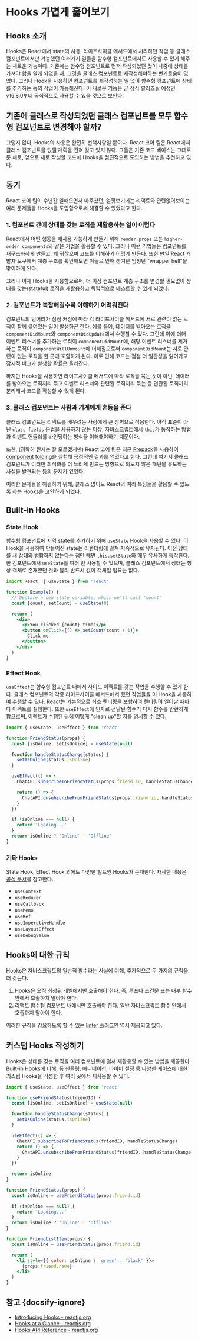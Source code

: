 # Hooks 가볍게 훑어보기

## Hooks 소개

Hooks은 React에서 state의 사용, 라이프사이클 메서드에서 처리하던 작업 등 클래스 컴포넌트에서만 가능했던 여러가지 일들을 함수형 컴포넌트에서도 사용할 수 있게 해주는 새로운 기능이다. 기존에는 함수형 컴포넌트로 먼저 작성되었던 것이 나중에 상태를 가져야 함을 알게 되었을 때, 그것을 클래스 컴포넌트로 재작성해야하는 번거로움이 있었다. 그러나 Hook을 사용하면 컴포넌트를 재작성하는 일 없이 함수형 컴포넌트에 상태를 추가하는 등의 작업이 가능해진다. 이 새로운 기능은 곧 정식 릴리즈될 예정인 v16.8.0부터 공식적으로 사용할 수 있을 것으로 보인다.

## 기존에 클래스로 작성되었던 클래스 컴포넌트를 모두 함수형 컴포넌트로 변경해야 할까?

그렇지 않다. Hooks의 사용은 완전히 선택사항일 뿐이다. React 코어 팀은 React에서 클래스 컴포넌트를 없앨 계획을 전혀 갖고 있지 않다. 그들은 기존 코드 베이스는 그대로 둔 채로, 앞으로 새로 작성할 코드에 Hooks을 점진적으로 도입하는 방법을 추천하고 있다.

## 동기

React 코어 팀이 수년간 일해오면서 마주쳤던, 얼핏보기에는 리액트와 관련없어보이는 여러 문제들을 Hooks을 도입함으로써 해결할 수 있었다고 한다.

### 1. 컴포넌트 간에 상태를 갖는 로직을 재활용하는 일이 어렵다

React에서 어떤 행동을 재사용 가능하게 만들기 위해 `render props` 또는 `higher-order components`와 같은 기법을 활용할 수 있다. 그러나 이런 기법들은 컴포넌트를 재구조화하게 만들고, 꽤 귀찮으며 코드를 이해하기 어렵게 만든다. 또한 만일 React 개발자 도구에서 계층 구조를 확인해보면 이들로 인해 생겨난 엄청난 "wrapper hell"을 맞이하게 된다.

그러나 이제 Hooks을 사용함으로써, 더 이상 컴포넌트 계층 구조를 변경할 필요없이 상태를 갖는(stateful) 로직을 재활용하고 독립적으로 테스트할 수 있게 되었다.

### 2. 컴포넌트가 복잡해질수록 이해하기 어려워진다

컴포넌트의 덩어리가 점점 커짐에 따라 각 라이프사이클 메서드에 서로 관련이 없는 로직이 함께 묶여있는 일이 발생하곤 한다. 예를 들어, 데이터를 받아오는 로직을 `componentDidMount`와 `componentDidUpdate`에서 수행할 수 있다. 그런데 이에 더해 이벤트 리스너를 추가하는 로직이 `componentDidMount`에, 해당 이벤트 리스너를 제거하는 로직이 `componentWillUnmount`에 더해짐으로써 `componentDidMount`는 서로 관련이 없는 로직을 한 곳에 포함하게 된다. 이로 인해 코드는 점점 더 일관성을 잃어가고 잠재적 버그가 발생할 확률은 올라간다.

하지만 Hooks을 사용하면 라이프사이클 메서드에 따라 로직을 묶는 것이 아닌, 데이터를 받아오는 로직끼리 묶고 이벤트 리스너와 관련된 로직끼리 묶는 등 연관된 로직끼리 분리해서 코드를 작성할 수 있게 된다. 

### 3. 클래스 컴포넌트는 사람과 기계에게 혼동을 준다

클래스 컴포넌트는 리액트를 배우려는 사람에게 큰 장벽으로 작용한다. 아직 표준이 아닌 `class fields` 문법을 사용하지 않는 이상, 자바스크립트에서 `this`가 동작하는 방법과 이벤트 핸들러를 바인딩하는 방식을 이해해야하기 때문이다.

또한, (정확히 뭔지는 잘 모르겠지만) React 코어 팀은 최근 [Prepack](https://prepack.io/)을 사용하여 [component folding](https://github.com/facebook/react/issues/7323)을 실험해 긍정적인 결과를 얻었다고 한다. 그런데 여기서 클래스 컴포넌트가 이러한 최적화를 더 느리게 만드는 방향으로 의도치 않은 패턴을 유도하는 사실을 발견되는 등의 문제가 있었다.

이러한 문제들을 해결하기 위해, 클래스 없이도 React의 여러 특징들을 활용할 수 있도록 하는 Hooks을 고안하게 되었다.

## Built-in Hooks

### State Hook

함수형 컴포넌트에 지역 state를 추가하기 위해 `useState` Hook을 사용할 수 있다. 이 Hook을 사용하여 만들어진 state는 리렌더링에 걸쳐 지속적으로 유지된다. 이전 상태를 새 상태와 병합하지 않는다는 점만 빼면 `this.setState`와 매우 유사하게 동작한다. 한 컴포넌트에서 `useState`를 여러 번 사용할 수 있으며, 클래스 컴포넌트에서 상태는 항상 객체로 존재헀던 것과 달리 반드시 값이 객체일 필요는 없다.

```jsx
import React, { useState } from 'react'

function Example() {
  // Declare a new state variable, which we'll call "count"
  const [count, setCount] = useState(0)

  return (
    <div>
      <p>You clicked {count} times</p>
      <button onClick={() => setCount(count + 1)}>
        Click me
      </button>
    </div>
  )
}
```

### Effect Hook

`useEffect`는 함수형 컴포넌트 내에서 사이드 이펙트를 갖는 작업을 수행할 수 있게 한다. 클래스 컴포넌트의 각종 라이프사이클 메서드에서 했던 작업들을 이 Hook을 사용하여 수행할 수 있다. React는 기본적으로 최초 렌더링을 포함하여 렌더링이 일어날 때마다 이펙트를 실행한다. 또한 `useEffect`에 인자로 전달된 함수가 다시 함수를 반환하게 함으로써, 이펙트가 수행된 뒤에 어떻게 "clean up"할 지를 명시할 수 있다.

```jsx
import { useState, useEffect } from 'react'

function FriendStatus(props) {
  const [isOnline, setIsOnline] = useState(null)

  function handleStatusChange(status) {
    setIsOnline(status.isOnline)
  }

  useEffect(() => {
    ChatAPI.subscribeToFriendStatus(props.friend.id, handleStatusChange)

    return () => {
      ChatAPI.unsubscribeFromFriendStatus(props.friend.id, handleStatusChange)
    }
  })

  if (isOnline === null) {
    return 'Loading...'
  }
  return isOnline ? 'Online' : 'Offline'
}
```

### 기타 Hooks

State Hook, Effect Hook 외에도 다양한 빌트인 Hooks가 존재한다. 자세한 내용은 [공식 문서](https://reactjs.org/docs/hooks-reference.html)를 참고한다.

* `useContext`
* `useReducer`
* `useCallback`
* `useMemo`
* `useRef`
* `useImperativeHandle`
* `useLayoutEffect`
* `useDebugValue`

## Hooks에 대한 규칙

Hooks은 자바스크립트의 일반적 함수라는 사실에 더해, 추가적으로 두 가지의 규칙을 더 갖는다.

1. Hooks은 오직 최상위 레벨에서만 호출해야 한다. 즉, 루프나 조건문 또는 내부 함수 안에서 호출하지 말아야 한다.
2. 리액트 함수형 컴포넌트 내에서만 호출해야 한다. 일반 자바스크립트 함수 안에서 호출하지 말아야 한다.

이러한 규칙을 강요하도록 할 수 있는 [linter 플러그인](https://www.npmjs.com/package/eslint-plugin-react-hooks) 역시 제공되고 있다.

## 커스텀 Hooks 작성하기

Hooks은 상태를 갖는 로직을 여러 컴포넌트에 걸쳐 재활용할 수 있는 방법을 제공한다. Built-in Hooks에 더해, 폼 핸들링, 애니메이션, 타이머 설정 등 다양한 케이스에 대한 커스텀 Hooks을 작성한 후 여러 곳에서 재사용할 수 있다.

```jsx
import { useState, useEffect } from 'react'

function useFriendStatus(friendID) {
  const [isOnline, setIsOnline] = useState(null)

  function handleStatusChange(status) {
    setIsOnline(status.isOnline)
  }

  useEffect(() => {
    ChatAPI.subscribeToFriendStatus(friendID, handleStatusChange)
    return () => {
      ChatAPI.unsubscribeFromFriendStatus(friendID, handleStatusChange)
    }
  })

  return isOnline
}

function FriendStatus(props) {
  const isOnline = useFriendStatus(props.friend.id)

  if (isOnline === null) {
    return 'Loading...'
  }
  return isOnline ? 'Online' : 'Offline'
}

function FriendListItem(props) {
  const isOnline = useFriendStatus(props.friend.id)

  return (
    <li style={{ color: isOnline ? 'green' : 'black' }}>
      {props.friend.name}
    </li>
  )
}
```

## 참고 {docsify-ignore}

* [Introducing Hooks - reactjs.org](https://reactjs.org/docs/hooks-intro.html)
* [Hooks at a Glance - reactjs.org](https://reactjs.org/docs/hooks-overview.html)
* [Hooks API Reference - reactjs.org](https://reactjs.org/docs/hooks-reference.html)
